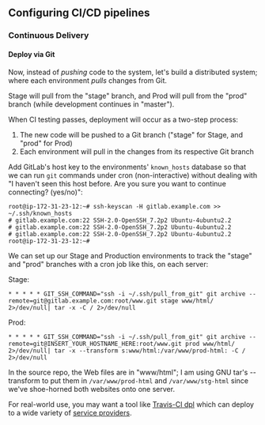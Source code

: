 ## Configuring CI/CD pipelines
### Continuous Delivery
#### Deploy via Git

Now, instead of _pushing_ code to the system, let's build
a distributed system; where each environment _pulls_ changes
from Git.

Stage will pull from the "stage" branch, and Prod will pull
from the "prod" branch (while development continues
in "master").

When CI testing passes, deployment will occur as a two-step process:
1. The new code will be pushed to a Git branch ("stage" for Stage, and "prod" for Prod)
2. Each environment will pull in the changes from its respective Git branch


Add GitLab's host key to the environments' `known_hosts` database so that we can run `git` commands under cron (non-interactive) without dealing with "I haven't seen this host before. Are you sure you want to continue connecting? (yes/no)":
```
root@ip-172-31-23-12:~# ssh-keyscan -H gitlab.example.com >> ~/.ssh/known_hosts
# gitlab.example.com:22 SSH-2.0-OpenSSH_7.2p2 Ubuntu-4ubuntu2.2
# gitlab.example.com:22 SSH-2.0-OpenSSH_7.2p2 Ubuntu-4ubuntu2.2
# gitlab.example.com:22 SSH-2.0-OpenSSH_7.2p2 Ubuntu-4ubuntu2.2
root@ip-172-31-23-12:~#
```

We can set up our Stage and Production environments to track the "stage" and "prod" branches with a cron job like this, on each server:

Stage:
``` 
* * * * * GIT_SSH_COMMAND="ssh -i ~/.ssh/pull_from_git" git archive --remote=git@gitlab.example.com:root/www.git stage www/html/ 2>/dev/null| tar -x -C / 2>/dev/null

```

Prod:
```
* * * * * GIT_SSH_COMMAND="ssh -i ~/.ssh/pull_from_git" git archive --remote=git@INSERT_YOUR_HOSTNAME_HERE:root/www.git prod www/html/ 2>/dev/null| tar -x --transform s:www/html:/var/www/prod-html: -C / 2>/dev/null
```

In the source repo, the Web files are in "www/html"; I am using GNU tar's --transform
to put them in `/var/www/prod-html` and `/var/www/stg-html` since we've shoe-horned
both websites onto one server.

For real-world use, you may want a tool like [Travis-CI dpl](https://docs.gitlab.com/ce/ci/examples/deployment/README.html) 
which can deploy to a wide variety of [service providers](https://github.com/travis-ci/dpl#supported-providers). 

